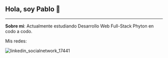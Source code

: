 ## Hola, soy Pablo 👋

---

**Sobre mi**: Actualmente estudiando Desarrollo Web Full-Stack Phyton en codo a codo.

<!--
Here are some ideas to get you started:

- 🔭 I’m currently working on ...
- 🌱 I’m currently learning ...
- 👯 I’m looking to collaborate on ...
- 🤔 I’m looking for help with ...![linkedin_socialnetwork_17441](https://github.com/PabloGastonMedina/PabloGastonMedina/assets/99515825/d23b48d3-7bf2-4ba4-a775-5371ccdd7c1a)

- 💬 Ask me about ...
- 📫 How to reach me: ...
- 😄 Pronouns: ...
- ⚡ Fun fact: ...
-->
Mis redes:


![linkedin_socialnetwork_17441](https://github.com/PabloGastonMedina/PabloGastonMedina/assets/99515825/d23b48d3-7bf2-4ba4-a775-5371ccdd7c1a)

